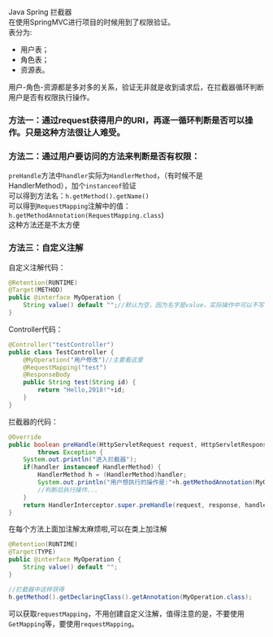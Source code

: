 Java Spring 拦截器 <br />在使用SpringMVC进行项目的时候用到了权限验证。<br />表分为:

- 用户表；
- 角色表；
- 资源表。

用户-角色-资源都是多对多的关系，验证无非就是收到请求后，在拦截器循环判断用户是否有权限执行操作。
<a name="ljZ2q"></a>
### 方法一：通过request获得用户的URI，再逐一循环判断是否可以操作。只是这种方法很让人难受。
<a name="o1OQE"></a>
### 方法二：通过用户要访问的方法来判断是否有权限：
`preHandle`方法中`handler`实际为`HandlerMethod`，（有时候不是HandlerMethod），加个`instanceof`验证<br />可以得到方法名：`h.getMethod().getName()`<br />可以得到`RequestMapping`注解中的值：`h.getMethodAnnotation(RequestMapping.class`)<br />这种方法还是不太方便
<a name="HP7YI"></a>
### 方法三：自定义注解
自定义注解代码：
```java
@Retention(RUNTIME)
@Target(METHOD)
public @interface MyOperation {
    String value() default "";//默认为空，因为名字是value，实际操作中可以不写"value="
}
```
Controller代码：
```java
@Controller("testController")
public class TestController {
    @MyOperation("用户修改")//主要看这里
    @RequestMapping("test")
    @ResponseBody
    public String test(String id) {
        return "Hello,2018!"+id;
    }
}
```
拦截器的代码：
```java
@Override
public boolean preHandle(HttpServletRequest request, HttpServletResponse response, Object handler)
        throws Exception {
    System.out.println("进入拦截器");
    if(handler instanceof HandlerMethod) {
        HandlerMethod h = (HandlerMethod)handler;
        System.out.println("用户想执行的操作是:"+h.getMethodAnnotation(MyOperation.class).value());
        //判断后执行操作...
    }
    return HandlerInterceptor.super.preHandle(request, response, handler);
}
```
在每个方法上面加注解太麻烦啦,可以在类上加注解
```java
@Retention(RUNTIME)
@Target(TYPE)
public @interface MyOperation {
    String value() default "";
}

//拦截器中这样获得
h.getMethod().getDeclaringClass().getAnnotation(MyOperation.class);
```
可以获取`requestMapping`，不用创建自定义注解，值得注意的是，不要使用`GetMapping`等，要使用`requestMapping`。
